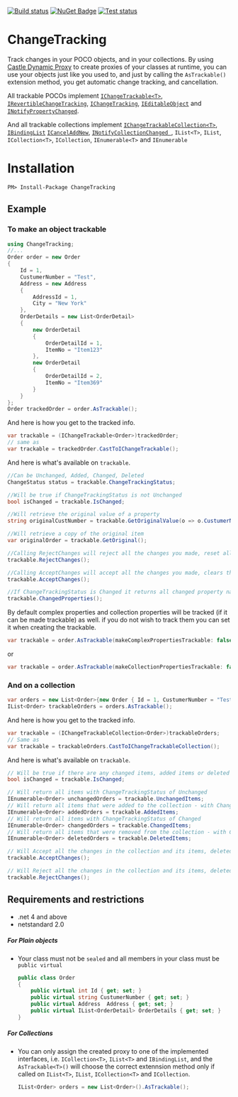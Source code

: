 [![Build status](https://ci.appveyor.com/api/projects/status/n9j44hcpe2wmkkgd/branch/master?svg=true)](https://ci.appveyor.com/project/joelweiss/changetracking/branch/master)
[![NuGet Badge](https://buildstats.info/nuget/ChangeTracking?includePreReleases=true)](https://www.nuget.org/packages/ChangeTracking/)
[![Test status](https://img.shields.io/appveyor/tests/JoelWeiss/ChangeTracking.svg)](https://ci.appveyor.com/project/JoelWeiss/ChangeTracking/branch/master)

# ChangeTracking

Track changes in your POCO objects, and in your collections.
By using [Castle Dynamic Proxy](http://www.castleproject.org/projects/dynamicproxy/) to create proxies of your classes at runtime, you can use your objects just like you used to, and just by calling the `AsTrackable()` extension method, you get automatic change tracking, and cancellation.

All trackable POCOs implement [`IChangeTrackable<T>`](https://github.com/joelweiss/ChangeTracking/blob/master/Source/ChangeTracking/IChangeTrackable.cs), [`IRevertibleChangeTracking`](http://msdn.microsoft.com/en-us/library/vstudio/system.componentmodel.irevertiblechangetracking.aspx), [`IChangeTracking`](http://msdn.microsoft.com/en-us/library/vstudio/system.componentmodel.ichangetracking.aspx), [`IEditableObject`](http://msdn.microsoft.com/en-us/library/system.componentmodel.ieditableobject.aspx) and [`INotifyPropertyChanged`](http://msdn.microsoft.com/en-us/library/system.componentmodel.inotifypropertychanged.aspx).

And all trackable collections implement [`IChangeTrackableCollection<T>`](https://github.com/joelweiss/ChangeTracking/blob/master/Source/ChangeTracking/IChangeTrackableCollection.cs), [`IBindingList`](http://msdn.microsoft.com/en-us/library/vstudio/system.componentmodel.ibindinglist.aspx) [`ICancelAddNew`](http://msdn.microsoft.com/en-us/library/vstudio/system.componentmodel.icanceladdnew.aspx), [`INotifyCollectionChanged `](https://msdn.microsoft.com/en-us/library/system.collections.specialized.inotifycollectionchanged(v=vs.110).aspx), `IList<T>`, `IList`, `ICollection<T>`, `ICollection`, `IEnumerable<T>` and `IEnumerable`

# Installation
```
PM> Install-Package ChangeTracking
```

Example
---------

### To make an object trackable
```csharp
using ChangeTracking;
//...
Order order = new Order 
{ 
    Id = 1,
    CustumerNumber = "Test",
    Address = new Address
    {
        AddressId = 1,
        City = "New York"
    },
    OrderDetails = new List<OrderDetail>
    {
        new OrderDetail
        {
            OrderDetailId = 1,
            ItemNo = "Item123"
        },
        new OrderDetail
        {
            OrderDetailId = 2,
            ItemNo = "Item369"
        }
    }
};
Order trackedOrder = order.AsTrackable();
```
And here is how you get to the tracked info.
```csharp
var trackable = (IChangeTrackable<Order>)trackedOrder;
// same as
var trackable = trackedOrder.CastToIChangeTrackable();
```
And here is what's available on `trackable`.
```csharp
//Can be Unchanged, Added, Changed, Deleted
ChangeStatus status = trackable.ChangeTrackingStatus;

//Will be true if ChangeTrackingStatus is not Unchanged
bool isChanged = trackable.IsChanged;

//Will retrieve the original value of a property
string originalCustNumber = trackable.GetOriginalValue(o => o.CustumerNumber);

//Will retrieve a copy of the original item
var originalOrder = trackable.GetOriginal();

//Calling RejectChanges will reject all the changes you made, reset all properties to their original values and set ChangeTrackingStatus to Unchanged
trackable.RejectChanges();

//Calling AcceptChanges will accept all the changes you made, clears the original values and set ChangeTrackingStatus to Unchanged
trackable.AcceptChanges();

//If ChangeTrackingStatus is Changed it returns all changed property names, if ChangeTrackingStatus is Added or Deleted it returns all prperties
trackable.ChangedProperties();
```
By default complex properties and collection properties will be tracked (if it can be made trackable) as well.
if you do not wish to track them you can set it when creating the trackable.
```csharp
var trackable = order.AsTrackable(makeComplexPropertiesTrackable: false);
```
or
```csharp
var trackable = order.AsTrackable(makeCollectionPropertiesTrackable: false);
```
### And on a collection
```csharp
var orders = new List<Order>{new Order { Id = 1, CustumerNumber = "Test" } };
IList<Order> trackableOrders = orders.AsTrackable();
```
And here is how you get to the tracked info.
```csharp
var trackable = (IChangeTrackableCollection<Order>)trackableOrders;
// Same as
var trackable = trackableOrders.CastToIChangeTrackableCollection();
```
And here is what's available on `trackable`.
```csharp
// Will be true if there are any changed items, added items or deleted items in the collection.
bool isChanged = trackable.IsChanged;

// Will return all items with ChangeTrackingStatus of Unchanged
IEnumerable<Order> unchangedOrders = trackable.UnchangedItems;
// Will return all items that were added to the collection - with ChangeTrackingStatus of Added
IEnumerable<Order> addedOrders = trackable.AddedItems;
// Will return all items with ChangeTrackingStatus of Changed
IEnumerable<Order> changedOrders = trackable.ChangedItems;
// Will return all items that were removed from the collection - with ChangeTrackingStatus of Deleted
IEnumerable<Order> deletedOrders = trackable.DeletedItems;

// Will Accept all the changes in the collection and its items, deleted items will be cleared and all items ChangeTrackingStatus will be Unchanged
trackable.AcceptChanges();

// Will Reject all the changes in the collection and its items, deleted items will be moved back to the collection, added items removed and all items ChangeTrackingStatus will be Unchanged
trackable.RejectChanges();
```
Requirements and restrictions
--------------------------------

* .net 4 and above
* netstandard 2.0

##### For Plain objects
* Your class must not be `sealed` and all members in your class must be `public virtual`

    ```csharp
    public class Order
    {
        public virtual int Id { get; set; }
        public virtual string CustumerNumber { get; set; }
        public virtual Address  Address { get; set; }
        public virtual IList<OrderDetail> OrderDetails { get; set; }
    }
    ```

##### For Collections 
* You can only assign the created proxy to one of the implemented interfaces, i.e. `ICollection<T>`, `IList<T>` and `IBindingList`, and the `AsTrackable<T>()` will choose the correct extennsion method only if called on `IList<T>`, `IList`, `ICollection<T>` and `ICollection`.

    ```csharp
    IList<Order> orders = new List<Order>().AsTrackable();
    ```
